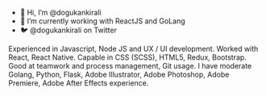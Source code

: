 - 👋 Hi, I’m @dogukankirali
- 🌱 I’m currently working with ReactJS and GoLang
- 🐦 @dogukankirali on Twitter

<!---
Spooncus/Spooncus is a ✨ special ✨ repository because its `README.md` (this file) appears on your GitHub profile.
You can click the Preview link to take a look at your changes.
--->

Experienced in Javascript, Node JS and UX / UI development. Worked with React, React Native. Capable in CSS (SCSS), HTML5, Redux, Bootstrap. Good at teamwork and process management, Git usage. I have moderate Golang, Python, Flask, Adobe Illustrator, Adobe Photoshop, Adobe Premiere, Adobe After Effects experience. 
